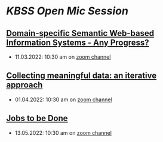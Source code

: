 # ***KBSS Open Mic Session***
## [Domain-specific Semantic Web-based Information Systems - Any Progress?](https://github.com/ahmadjana/kbss-website/blob/patch-1/_pages/seminar1.md)
  - 11.03.2022: 10:30 am on  [zoom channel](https://feectu.zoom.us/j/668775388)
## [Collecting meaningful data: an iterative approach](https://github.com/ahmadjana/kbss-website/blob/patch-1/_pages/seminar2.md)
- 01.04.2022: 10:30 am on  [zoom channel](https://feectu.zoom.us/j/668775388)
## [Jobs to be Done](https://kbss-cvut.github.io/kbss-website/jtbd-in-openmic)
- 13.05.2022: 10:30 am on  [zoom channel](https://feectu.zoom.us/j/668775388)
